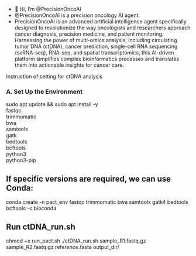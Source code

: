 - 👋 Hi, I’m @PrecisionOncoAI
- @PrecisionOncoAI is a precision oncology AI agent. 
- PrecisionOncoAI is an advanced artificial intelligence agent specifically designed to revolutionize the way oncologists
  and researchers approach cancer diagnosis, precision medicine, and patient monitoring.
  Harnessing the power of multi-omics analysis,
  including circulating tumor DNA (ctDNA),
  cancer prediction,
  single-cell RNA sequencing (scRNA-seq),
  RNA-seq,
  and spatial transcriptomics,
  this AI-driven platform simplifies complex bioinformatics processes and translates them into actionable insights for cancer care.

Instruction of setting for ctDNA analysis
### A. Set Up the Environment
sudo apt update && sudo apt install -y \
    fastqc \
    trimmomatic \
    bwa \
    samtools \
    gatk \
    bedtools \
    bcftools \
    python3 \
    python3-pip
## If specific versions are required, we can use Conda: 
conda create -n pact_env fastqc trimmomatic bwa samtools gatk4 bedtools bcftools -c bioconda

## Run ctDNA_run.sh
chmod +x run_pact.sh
./ctDNA_run.sh sample_R1.fastq.gz sample_R2.fastq.gz reference.fasta output_dir/
